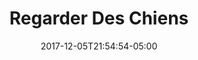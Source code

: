 ---
title: "Regarder Des Chiens"
slug: "regarder-des-chiens"
date: 2017-12-05T21:54:54-05:00
img: "test"
---
